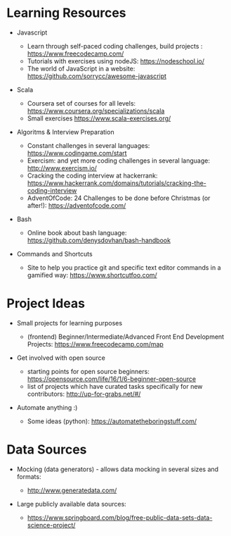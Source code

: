 
Learning Resources 
=========================

* Javascript

  * Learn through self-paced coding challenges, build projects : https://www.freecodecamp.com/
  * Tutorials with exercises using nodeJS: https://nodeschool.io/
  * The world of JavaScript in a website: https://github.com/sorrycc/awesome-javascript
  
  
* Scala

  * Coursera set of courses for all levels: https://www.coursera.org/specializations/scala
  * Small exercises https://www.scala-exercises.org/
  
* Algoritms & Interview Preparation

  * Constant challenges in several languages: https://www.codingame.com/start
  * Exercism: and yet more coding challenges in several language: http://www.exercism.io/
  * Cracking the coding interview at hackerrank: https://www.hackerrank.com/domains/tutorials/cracking-the-coding-interview
  * AdventOfCode: 24 Challenges to be done before Christmas (or after!): https://adventofcode.com/

* Bash

  * Online book about bash language: https://github.com/denysdovhan/bash-handbook

* Commands and Shortcuts

  * Site to help you practice git and specific text editor commands in a gamified way: https://www.shortcutfoo.com/


Project Ideas 
=========================

* Small projects for learning purposes
  * (frontend) Beginner/Intermediate/Advanced Front End Development Projects: https://www.freecodecamp.com/map
  
* Get involved with open source
  * starting points for open source beginners: https://opensource.com/life/16/1/6-beginner-open-source
  * list of projects which have curated tasks specifically for new contributors: http://up-for-grabs.net/#/
  
* Automate anything :)   
  * Some ideas (python): https://automatetheboringstuff.com/




Data Sources
=========================

* Mocking (data generators) - allows data mocking in several sizes and formats: 
  * http://www.generatedata.com/
  
* Large publicly available data sources:
  * https://www.springboard.com/blog/free-public-data-sets-data-science-project/
  
  
